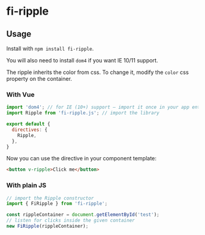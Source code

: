 # fi-ripple

## Usage

Install with `npm install fi-ripple`.

You will also need to install `dom4` if you want IE 10/11 support.

The ripple inherits the color from css. To change it, modify the `color` css property on the container.

### With Vue

```js
import 'dom4'; // for IE (10+) support – import it once in your app entry
import Ripple from 'fi-ripple.js'; // import the library

export default {
  directives: {
    Ripple,
  },
}
```

Now you can use the directive in your component template:

```html
<button v-ripple>Click me</button>
```

### With plain JS

```js
// import the Ripple constructor
import { FiRipple } from 'fi-ripple';

const rippleContainer = document.getElementById('test');
// listen for clicks inside the given container
new FiRipple(rippleContainer);
```
